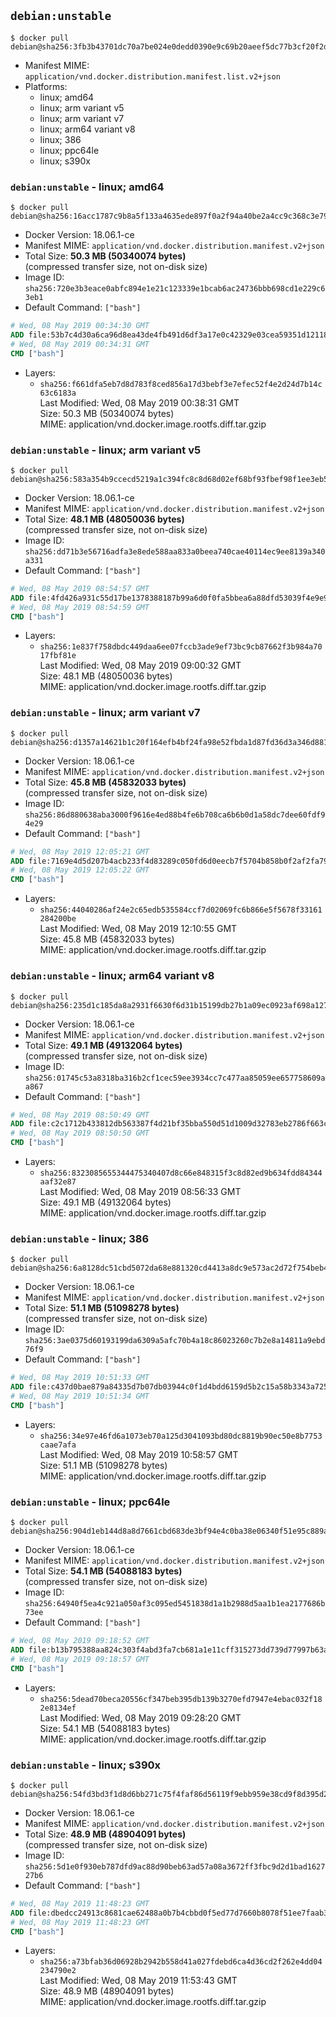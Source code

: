 ## `debian:unstable`

```console
$ docker pull debian@sha256:3fb3b43701dc70a7be024e0dedd0390e9c69b20aeef5dc77b3cf20f2d6036cc9
```

-	Manifest MIME: `application/vnd.docker.distribution.manifest.list.v2+json`
-	Platforms:
	-	linux; amd64
	-	linux; arm variant v5
	-	linux; arm variant v7
	-	linux; arm64 variant v8
	-	linux; 386
	-	linux; ppc64le
	-	linux; s390x

### `debian:unstable` - linux; amd64

```console
$ docker pull debian@sha256:16acc1787c9b8a5f133a4635ede897f0a2f94a40be2a4cc9c368c3e793306a17
```

-	Docker Version: 18.06.1-ce
-	Manifest MIME: `application/vnd.docker.distribution.manifest.v2+json`
-	Total Size: **50.3 MB (50340074 bytes)**  
	(compressed transfer size, not on-disk size)
-	Image ID: `sha256:720e3b3eace0abfc894e1e21c123339e1bcab6ac24736bbb698cd1e229c63eb1`
-	Default Command: `["bash"]`

```dockerfile
# Wed, 08 May 2019 00:34:30 GMT
ADD file:53b7c4d30a6ca96d8ea43de4fb491d6df3a17e0c42329e03cea59351d121188d in / 
# Wed, 08 May 2019 00:34:31 GMT
CMD ["bash"]
```

-	Layers:
	-	`sha256:f661dfa5eb7d8d783f8ced856a17d3bebf3e7efec52f4e2d24d7b14c63c6183a`  
		Last Modified: Wed, 08 May 2019 00:38:31 GMT  
		Size: 50.3 MB (50340074 bytes)  
		MIME: application/vnd.docker.image.rootfs.diff.tar.gzip

### `debian:unstable` - linux; arm variant v5

```console
$ docker pull debian@sha256:583a354b9ccecd5219a1c394fc8c8d68d02ef68bf93fbef98f1ee3eb56cc039b
```

-	Docker Version: 18.06.1-ce
-	Manifest MIME: `application/vnd.docker.distribution.manifest.v2+json`
-	Total Size: **48.1 MB (48050036 bytes)**  
	(compressed transfer size, not on-disk size)
-	Image ID: `sha256:dd71b3e56716adfa3e8ede588aa833a0beea740cae40114ec9ee8139a340a331`
-	Default Command: `["bash"]`

```dockerfile
# Wed, 08 May 2019 08:54:57 GMT
ADD file:4fd426a931c55d17be1378388187b99a6d0f0fa5bbea6a88dfd53039f4e9e996 in / 
# Wed, 08 May 2019 08:54:59 GMT
CMD ["bash"]
```

-	Layers:
	-	`sha256:1e837f758dbdc449daa6ee07fccb3ade9ef73bc9cb87662f3b984a7017fbf81e`  
		Last Modified: Wed, 08 May 2019 09:00:32 GMT  
		Size: 48.1 MB (48050036 bytes)  
		MIME: application/vnd.docker.image.rootfs.diff.tar.gzip

### `debian:unstable` - linux; arm variant v7

```console
$ docker pull debian@sha256:d1357a14621b1c20f164efb4bf24fa98e52fbda1d87fd36d3a346d88137bf219
```

-	Docker Version: 18.06.1-ce
-	Manifest MIME: `application/vnd.docker.distribution.manifest.v2+json`
-	Total Size: **45.8 MB (45832033 bytes)**  
	(compressed transfer size, not on-disk size)
-	Image ID: `sha256:86d880638aba3000f9616e4ed88b4fe6b708ca6b6b0d1a58dc7dee60fdf94e29`
-	Default Command: `["bash"]`

```dockerfile
# Wed, 08 May 2019 12:05:21 GMT
ADD file:7169e4d5d207b4acb233f4d83289c050fd6d0eecb7f5704b858b0f2af2fa7989 in / 
# Wed, 08 May 2019 12:05:22 GMT
CMD ["bash"]
```

-	Layers:
	-	`sha256:44040286af24e2c65edb535584ccf7d02069fc6b866e5f5678f33161284200be`  
		Last Modified: Wed, 08 May 2019 12:10:55 GMT  
		Size: 45.8 MB (45832033 bytes)  
		MIME: application/vnd.docker.image.rootfs.diff.tar.gzip

### `debian:unstable` - linux; arm64 variant v8

```console
$ docker pull debian@sha256:235d1c185da8a2931f6630f6d31b15199db27b1a09ec0923af698a1277ebe255
```

-	Docker Version: 18.06.1-ce
-	Manifest MIME: `application/vnd.docker.distribution.manifest.v2+json`
-	Total Size: **49.1 MB (49132064 bytes)**  
	(compressed transfer size, not on-disk size)
-	Image ID: `sha256:01745c53a8318ba316b2cf1cec59ee3934cc7c477aa85059ee657758609aa867`
-	Default Command: `["bash"]`

```dockerfile
# Wed, 08 May 2019 08:50:49 GMT
ADD file:c2c1712b433812db563387f4d21bf35bba550d51d1009d32783eb2786f663c5a in / 
# Wed, 08 May 2019 08:50:50 GMT
CMD ["bash"]
```

-	Layers:
	-	`sha256:8323085655344475340407d8c66e848315f3c8d82ed9b634fdd84344aaf32e87`  
		Last Modified: Wed, 08 May 2019 08:56:33 GMT  
		Size: 49.1 MB (49132064 bytes)  
		MIME: application/vnd.docker.image.rootfs.diff.tar.gzip

### `debian:unstable` - linux; 386

```console
$ docker pull debian@sha256:6a8128dc51cbd5072da68e881320cd4413a8dc9e573ac2d72f754beb4b3074aa
```

-	Docker Version: 18.06.1-ce
-	Manifest MIME: `application/vnd.docker.distribution.manifest.v2+json`
-	Total Size: **51.1 MB (51098278 bytes)**  
	(compressed transfer size, not on-disk size)
-	Image ID: `sha256:3ae0375d60193199da6309a5afc70b4a18c86023260c7b2e8a14811a9ebd76f9`
-	Default Command: `["bash"]`

```dockerfile
# Wed, 08 May 2019 10:51:33 GMT
ADD file:c437d0bae879a84335d7b07db03944c0f1d4bdd6159d5b2c15a58b3343a72512 in / 
# Wed, 08 May 2019 10:51:34 GMT
CMD ["bash"]
```

-	Layers:
	-	`sha256:34e97e46fd6a1073eb70a125d3041093bd80dc8819b90ec50e8b7753caae7afa`  
		Last Modified: Wed, 08 May 2019 10:58:57 GMT  
		Size: 51.1 MB (51098278 bytes)  
		MIME: application/vnd.docker.image.rootfs.diff.tar.gzip

### `debian:unstable` - linux; ppc64le

```console
$ docker pull debian@sha256:904d1eb144d8a8d7661cbd683de3bf94e4c0ba38e06340f51e95c889a7cd4169
```

-	Docker Version: 18.06.1-ce
-	Manifest MIME: `application/vnd.docker.distribution.manifest.v2+json`
-	Total Size: **54.1 MB (54088183 bytes)**  
	(compressed transfer size, not on-disk size)
-	Image ID: `sha256:64940f5ea4c921a050af3c095ed5451838d1a1b2988d5aa1b1ea2177686b73ee`
-	Default Command: `["bash"]`

```dockerfile
# Wed, 08 May 2019 09:18:52 GMT
ADD file:b13b795388aa824c303f4abd3fa7cb681a1e11cff315273dd739d77997b63a44 in / 
# Wed, 08 May 2019 09:18:57 GMT
CMD ["bash"]
```

-	Layers:
	-	`sha256:5dead70beca20556cf347beb395db139b3270efd7947e4ebac032f182e8134ef`  
		Last Modified: Wed, 08 May 2019 09:28:20 GMT  
		Size: 54.1 MB (54088183 bytes)  
		MIME: application/vnd.docker.image.rootfs.diff.tar.gzip

### `debian:unstable` - linux; s390x

```console
$ docker pull debian@sha256:54fd3bd3f1d8d6bb271c75f4faf86d56119f9ebb959e38cd9f8d395d2459547e
```

-	Docker Version: 18.06.1-ce
-	Manifest MIME: `application/vnd.docker.distribution.manifest.v2+json`
-	Total Size: **48.9 MB (48904091 bytes)**  
	(compressed transfer size, not on-disk size)
-	Image ID: `sha256:5d1e0f930eb787dfd9ac88d90beb63ad57a08a3672ff3fbc9d2d1bad162727b6`
-	Default Command: `["bash"]`

```dockerfile
# Wed, 08 May 2019 11:48:23 GMT
ADD file:dbedcc24913c8681cae62488a0b7b4cbbd0f5ed77d7660b8078f51ee7faab3e2 in / 
# Wed, 08 May 2019 11:48:23 GMT
CMD ["bash"]
```

-	Layers:
	-	`sha256:a73bfab36d06928b2942b558d41a027fdebd6ca4d36cd2f262e4dd04234790e2`  
		Last Modified: Wed, 08 May 2019 11:53:43 GMT  
		Size: 48.9 MB (48904091 bytes)  
		MIME: application/vnd.docker.image.rootfs.diff.tar.gzip
